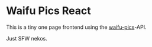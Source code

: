 # Waifu Pics React

This is a tiny one page frontend using the [waifu-pics](#https://waifu.pics/docs)-API.

Just SFW nekos.
